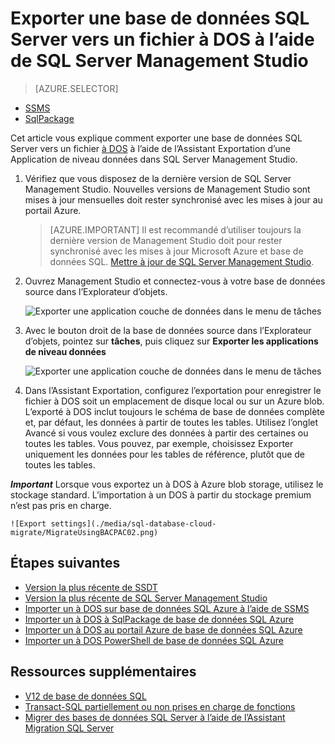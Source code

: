 
<properties
   pageTitle="Exporter une base de données SQL Server vers un fichier à DOS à l’aide de SQL Server Management Studio | Microsoft Azure"
   description="Base de données de SQL Microsoft Azure, migration de base de données, base de données d’exportation, exporter le fichier à DOS, Assistant Exporter les données couche Application"
   services="sql-database"
   documentationCenter=""
   authors="CarlRabeler"
   manager="jhubbard"
   editor=""/>

<tags
   ms.service="sql-database"
   ms.devlang="NA"
   ms.topic="article"
   ms.tgt_pltfrm="NA"
   ms.workload="data-management"
   ms.date="08/16/2016"
   ms.author="carlrab"/>

# <a name="export-a-sql-server-database-to-a-bacpac-file-using-sql-server-management-studio"></a>Exporter une base de données SQL Server vers un fichier à DOS à l’aide de SQL Server Management Studio

> [AZURE.SELECTOR]
- [SSMS](sql-database-cloud-migrate-compatible-export-bacpac-ssms.md)
- [SqlPackage](sql-database-cloud-migrate-compatible-export-bacpac-sqlpackage.md)

 
Cet article vous explique comment exporter une base de données SQL Server vers un fichier [à DOS](https://msdn.microsoft.com/library/ee210546.aspx#Anchor_4) à l’aide de l’Assistant Exportation d’une Application de niveau données dans SQL Server Management Studio. 

1. Vérifiez que vous disposez de la dernière version de SQL Server Management Studio. Nouvelles versions de Management Studio sont mises à jour mensuelles doit rester synchronisé avec les mises à jour au portail Azure.

     > [AZURE.IMPORTANT] Il est recommandé d’utiliser toujours la dernière version de Management Studio doit pour rester synchronisé avec les mises à jour Microsoft Azure et base de données SQL. [Mettre à jour de SQL Server Management Studio](https://msdn.microsoft.com/library/mt238290.aspx).

2. Ouvrez Management Studio et connectez-vous à votre base de données source dans l’Explorateur d’objets.

    ![Exporter une application couche de données dans le menu de tâches](./media/sql-database-cloud-migrate/MigrateUsingBACPAC01.png)

3. Avec le bouton droit de la base de données source dans l’Explorateur d’objets, pointez sur **tâches**, puis cliquez sur **Exporter les applications de niveau données**

    ![Exporter une application couche de données dans le menu de tâches](./media/sql-database-cloud-migrate/TestForCompatibilityUsingSSMS01.png)

4. Dans l’Assistant Exportation, configurez l’exportation pour enregistrer le fichier à DOS soit un emplacement de disque local ou sur un Azure blob. L’exporté à DOS inclut toujours le schéma de base de données complète et, par défaut, les données à partir de toutes les tables. Utilisez l’onglet Avancé si vous voulez exclure des données à partir des certaines ou toutes les tables. Vous pouvez, par exemple, choisissez Exporter uniquement les données pour les tables de référence, plutôt que de toutes les tables.

***Important*** Lorsque vous exportez un à DOS à Azure blob storage, utilisez le stockage standard. L’importation à un DOS à partir du stockage premium n’est pas pris en charge.

    ![Export settings](./media/sql-database-cloud-migrate/MigrateUsingBACPAC02.png)


## <a name="next-steps"></a>Étapes suivantes

- [Version la plus récente de SSDT](https://msdn.microsoft.com/library/mt204009.aspx)
- [Version la plus récente de SQL Server Management Studio](https://msdn.microsoft.com/library/mt238290.aspx)
- [Importer un à DOS sur base de données SQL Azure à l’aide de SSMS](sql-database-cloud-migrate-compatible-import-bacpac-ssms.md)
- [Importer un à DOS à SqlPackage de base de données SQL Azure](sql-database-cloud-migrate-compatible-import-bacpac-sqlpackage.md)
- [Importer un à DOS au portail Azure de base de données SQL Azure](sql-database-import.md)
- [Importer un à DOS PowerShell de base de données SQL Azure](sql-database-import-powershell.md)

## <a name="additional-resources"></a>Ressources supplémentaires

- [V12 de base de données SQL](sql-database-v12-whats-new.md)
- [Transact-SQL partiellement ou non prises en charge de fonctions](sql-database-transact-sql-information.md)
- [Migrer des bases de données SQL Server à l’aide de l’Assistant Migration SQL Server](http://blogs.msdn.com/b/ssma/)
